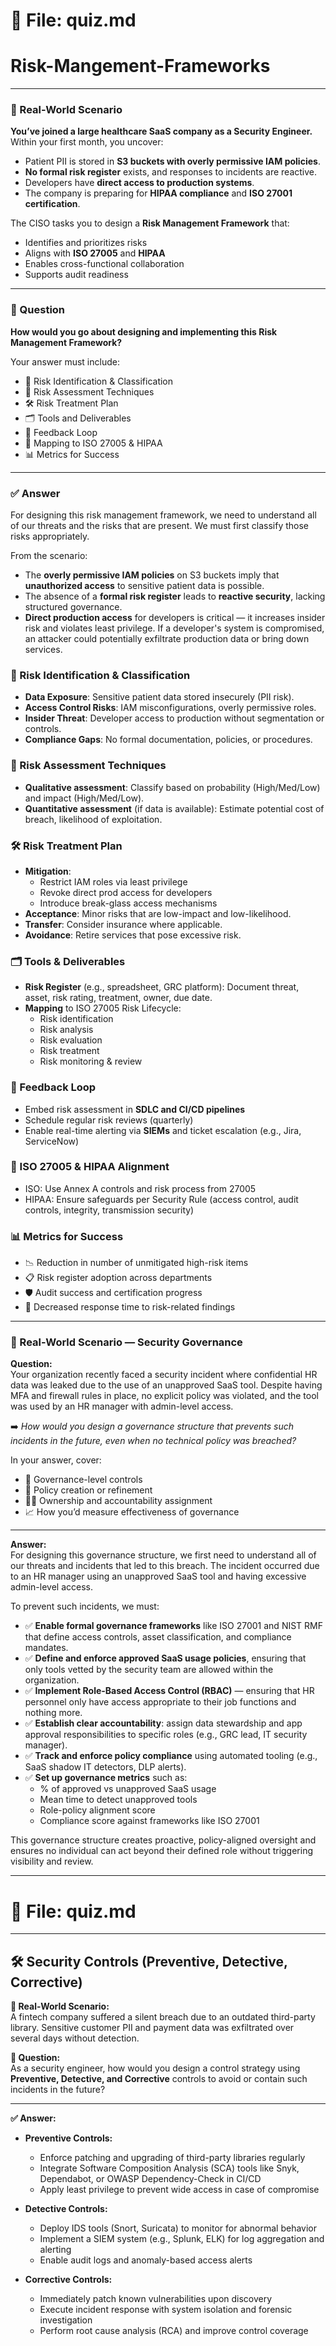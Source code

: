 # 📄 File: quiz.md
# Risk-Mangement-Frameworks
---

### 🧨 Real-World Scenario

**You’ve joined a large healthcare SaaS company as a Security Engineer.** Within your first month, you uncover:

- Patient PII is stored in **S3 buckets with overly permissive IAM policies**.
- **No formal risk register** exists, and responses to incidents are reactive.
- Developers have **direct access to production systems**.
- The company is preparing for **HIPAA compliance** and **ISO 27001 certification**.

The CISO tasks you to design a **Risk Management Framework** that:

- Identifies and prioritizes risks
- Aligns with **ISO 27005** and **HIPAA**
- Enables cross-functional collaboration
- Supports audit readiness

---

### 🎯 Question

**How would you go about designing and implementing this Risk Management Framework?**

Your answer must include:

- 🧩 Risk Identification & Classification  
- 🔎 Risk Assessment Techniques  
- 🛠️ Risk Treatment Plan  
- 🗂️ Tools and Deliverables  
- 🔁 Feedback Loop  
- 🧪 Mapping to ISO 27005 & HIPAA  
- 📊 Metrics for Success

---

### ✅ Answer

For designing this risk management framework, we need to understand all of our threats and the risks that are present. We must first classify those risks appropriately.

From the scenario:

- The **overly permissive IAM policies** on S3 buckets imply that **unauthorized access** to sensitive patient data is possible.
- The absence of a **formal risk register** leads to **reactive security**, lacking structured governance.
- **Direct production access** for developers is critical — it increases insider risk and violates least privilege. If a developer's system is compromised, an attacker could potentially exfiltrate production data or bring down services.

### 🧩 Risk Identification & Classification

- **Data Exposure**: Sensitive patient data stored insecurely (PII risk).
- **Access Control Risks**: IAM misconfigurations, overly permissive roles.
- **Insider Threat**: Developer access to production without segmentation or controls.
- **Compliance Gaps**: No formal documentation, policies, or procedures.

### 🔎 Risk Assessment Techniques

- **Qualitative assessment**: Classify based on probability (High/Med/Low) and impact (High/Med/Low).
- **Quantitative assessment** (if data is available): Estimate potential cost of breach, likelihood of exploitation.

### 🛠️ Risk Treatment Plan

- **Mitigation**:  
  - Restrict IAM roles via least privilege  
  - Revoke direct prod access for developers  
  - Introduce break-glass access mechanisms  
- **Acceptance**: Minor risks that are low-impact and low-likelihood.
- **Transfer**: Consider insurance where applicable.
- **Avoidance**: Retire services that pose excessive risk.

### 🗂️ Tools & Deliverables

- **Risk Register** (e.g., spreadsheet, GRC platform): Document threat, asset, risk rating, treatment, owner, due date.
- **Mapping** to ISO 27005 Risk Lifecycle:
  - Risk identification  
  - Risk analysis  
  - Risk evaluation  
  - Risk treatment  
  - Risk monitoring & review

### 🔁 Feedback Loop

- Embed risk assessment in **SDLC and CI/CD pipelines**
- Schedule regular risk reviews (quarterly)
- Enable real-time alerting via **SIEMs** and ticket escalation (e.g., Jira, ServiceNow)

### 🧪 ISO 27005 & HIPAA Alignment

- ISO: Use Annex A controls and risk process from 27005  
- HIPAA: Ensure safeguards per Security Rule (access control, audit controls, integrity, transmission security)

### 📊 Metrics for Success

- 📉 Reduction in number of unmitigated high-risk items  
- 📋 Risk register adoption across departments  
- 🛡️ Audit success and certification progress  
- 🔁 Decreased response time to risk-related findings  

---

### 🧠 Real-World Scenario — Security Governance

**Question:**  
Your organization recently faced a security incident where confidential HR data was leaked due to the use of an unapproved SaaS tool. Despite having MFA and firewall rules in place, no explicit policy was violated, and the tool was used by an HR manager with admin-level access.

➡️ *How would you design a governance structure that prevents such incidents in the future, even when no technical policy was breached?*

In your answer, cover:
- 🎯 Governance-level controls  
- 📜 Policy creation or refinement  
- 🧑‍💼 Ownership and accountability assignment  
- 📈 How you’d measure effectiveness of governance

---

**Answer:**  
For designing this governance structure, we first need to understand all of our threats and incidents that led to this breach. The incident occurred due to an HR manager using an unapproved SaaS tool and having excessive admin-level access.  

To prevent such incidents, we must:

- ✅ **Enable formal governance frameworks** like ISO 27001 and NIST RMF that define access controls, asset classification, and compliance mandates.
- ✅ **Define and enforce approved SaaS usage policies**, ensuring that only tools vetted by the security team are allowed within the organization.
- ✅ **Implement Role-Based Access Control (RBAC)** — ensuring that HR personnel only have access appropriate to their job functions and nothing more.
- ✅ **Establish clear accountability**: assign data stewardship and app approval responsibilities to specific roles (e.g., GRC lead, IT security manager).
- ✅ **Track and enforce policy compliance** using automated tooling (e.g., SaaS shadow IT detectors, DLP alerts).
- ✅ **Set up governance metrics** such as:
  - % of approved vs unapproved SaaS usage  
  - Mean time to detect unapproved tools  
  - Role-policy alignment score  
  - Compliance score against frameworks like ISO 27001

This governance structure creates proactive, policy-aligned oversight and ensures no individual can act beyond their defined role without triggering visibility and review.

---

# 📄 File: quiz.md

---

## 🛠️ Security Controls (Preventive, Detective, Corrective)

**🧨 Real-World Scenario:**  
A fintech company suffered a silent breach due to an outdated third-party library. Sensitive customer PII and payment data was exfiltrated over several days without detection.

**🎯 Question:**  
As a security engineer, how would you design a control strategy using **Preventive, Detective, and Corrective** controls to avoid or contain such incidents in the future?

---

**✅ Answer:**

- **Preventive Controls:**
  - Enforce patching and upgrading of third-party libraries regularly
  - Integrate Software Composition Analysis (SCA) tools like Snyk, Dependabot, or OWASP Dependency-Check in CI/CD
  - Apply least privilege to prevent wide access in case of compromise

- **Detective Controls:**
  - Deploy IDS tools (Snort, Suricata) to monitor for abnormal behavior
  - Implement a SIEM system (e.g., Splunk, ELK) for log aggregation and alerting
  - Enable audit logs and anomaly-based access alerts

- **Corrective Controls:**
  - Immediately patch known vulnerabilities upon discovery
  - Execute incident response with system isolation and forensic investigation
  - Perform root cause analysis (RCA) and improve control coverage